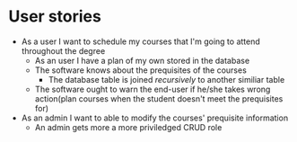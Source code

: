 # User stories
* As a user I want to schedule my courses that I'm going to attend throughout the degree
  * As an user I have a plan of my own stored in the database
  * The software knows about the prequisites of the courses
    * The database table is joined *recursively* to another similiar table
  * The software ought to warn the end-user if he/she takes wrong action(plan courses when the student doesn't meet the prequisites for)
* As an admin I want to able to modify the courses' prequisite information
  * An admin gets more a more priviledged CRUD role

